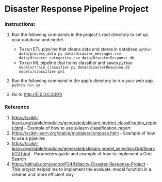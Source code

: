 # Disaster Response Pipeline Project

### Instructions:
1. Run the following commands in the project's root directory to set up your database and model.

    - To run ETL pipeline that cleans data and stores in database
        `python data/process_data.py data/disaster_messages.csv data/disaster_categories.csv data/DisasterResponse.db`
    - To run ML pipeline that trains classifier and saves
        `python models/train_classifier.py data/DisasterResponse.db models/classifier.pkl`

2. Run the following command in the app's directory to run your web app.
    `python run.py`

3. Go to http://0.0.0.0:3001/

### Reference
1. https://scikit-learn.org/stable/modules/generated/sklearn.metrics.classification_report.html - Example of how to use sklearn classification_report
2. https://scikit-learn.org/stable/modules/compose.html - Example of how to use a pipeline
3. https://scikit-learn.org/stable/modules/generated/sklearn.model_selection.GridSearchCV.html - Parameters guide and example of how to implement a Grid Search
4. https://github.com/anchorP34/Udacity-Disaster-Response-Project - This project helped me to implement the evaluate_model function in a cleaner and more efficient way
